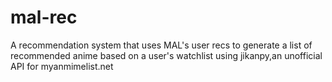 # mal-rec
A recommendation system that uses MAL's user recs to generate a list of recommended anime based on a user's watchlist using jikanpy,an unofficial API for myanmimelist.net
